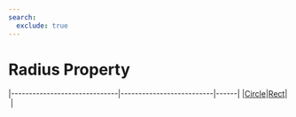 ```yaml
---
search:
  exclude: true
---
```


<h1 class="heading"><span class="name">Radius Property</span></h1>

|------------------------------|--------------------------|------|
|[Circle](../objects/circle.md)|[Rect](../objects/rect.md)|&nbsp;|
